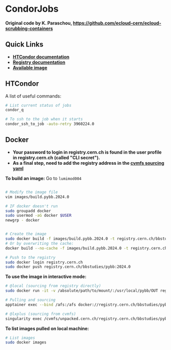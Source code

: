 

# CondorJobs
**Original code by K. Paraschou, https://github.com/ecloud-cern/ecloud-scrubbing-containers**

## Quick Links

- [**HTCondor documentation**](https://batchdocs.web.cern.ch/)
- [**Registry documentation**](https://kubernetes.docs.cern.ch/docs/registry/quickstart)
- [**Available image**](https://registry.cern.ch/harbor/projects/3663/repositories )


## HTCondor

A list of useful commands:
```bash
# List current status of jobs
condor_q

# To ssh to the job when it starts
condor_ssh_to_job -auto-retry 3960224.0
```



## Docker

- **Your password to login in registry.cern.ch is found in the user profile in registry.cern.ch (called "CLI secret").**
- **As a final step, need to add the registry address in the [cvmfs sourcing yaml](https://gitlab.cern.ch/unpacked/sync/-/blob/master/recipe.yaml)**

**To build an image:** Go to `lumimod004`

```bash

# Modify the image file 
vim images/build.pybb.2024.0

# IF docker doesn't run 
sudo groupadd docker
sudo usermod -aG docker $USER
newgrp - docker


# Create the image
sudo docker build -f images/build.pybb.2024.0 -t registry.cern.ch/bbstudies/pybb:2024.0 .
# Or by overwriting the cache:
docker build --no-cache -f images/build.pybb.2024.0 -t registry.cern.ch/bbstudies/pybb:2024.0 .

# Push to the registry
sudo docker login registry.cern.ch
sudo docker push registry.cern.ch/bbstudies/pybb:2024.0
```




**To use the image in interactive mode:**
```bash
# @local (sourcing from registry directly)
sudo docker run -it -v /absolute/path/to/mount/:/usr/local/pybb/OUT registry.cern.ch/bbstudies/pybb:2024.0

# Pulling and sourcing
apptainer exec --bind /afs:/afs docker://registry.cern.ch/bbstudies/pybb:2024.0 bash

# @lxplus (sourcing from cvmfs)
singularity exec /cvmfs/unpacked.cern.ch/registry.cern.ch/bbstudies/pybb:2024.0 /bin/bash
```

**To list images pulled on local machine:**
```bash
# List images
sudo docker images
```





